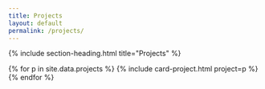 ```yaml
---
title: Projects
layout: default
permalink: /projects/
---
```


{% include section-heading.html title="Projects" %}
<div class="grid grid-3">
  {% for p in site.data.projects %}
    {% include card-project.html project=p %}
  {% endfor %}
</div>
